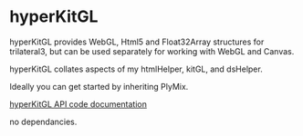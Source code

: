 # hyperKitGL

hyperKitGL provides WebGL, Html5 and Float32Array structures for trilateral3, but can be used separately for working with WebGL and Canvas.

hyperKitGL collates aspects of my htmlHelper, kitGL, and dsHelper.

Ideally you can get started by inheriting PlyMix.

[hyperKitGL API code documentation](https://nanjizal.github.io/hyperKitGL/pages/)

no dependancies.